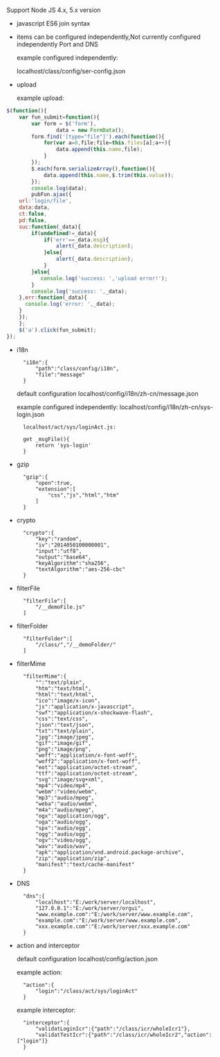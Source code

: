 Support Node JS 4.x, 5.x version

* javascript ES6 join syntax

* items can be configured independently,Not currently configured independently Port and DNS

  example configured independently:
  
    localhost/class/config/ser-config.json
    
* upload

  example upload:		
```javascript
$(function(){
	var fun_submit=function(){
		var form = $('form'),
				data = new FormData();
		form.find('[type="file"]').each(function(){
			for(var a=0,file;file=this.files[a];a++){
				data.append(this.name,file);
			}
		});
		$.each(form.serializeArray(),function(){
			data.append(this.name,$.trim(this.value));
		});
		console.log(data);
		pubFun.ajax({
    url:'login/file',
    data:data,
    ct:false,
    pd:false,
    suc:function(_data){
        if(undefined!=_data){
            if('err'==_data.msg){
                alert(_data.description);
            }else{
                alert(_data.description);
            }
        }else{
           console.log('success: ','upload error!');
        }
        console.log('success: ',_data);
    },err:function(_data){
      console.log('error: ',_data);
    }
    });
	};
	$('a').click(fun_submit);
});
```
	
* i18n

		"i18n":{
			"path":"class/config/i18n",
			"file":"message"
		}

	default configuration localhost/config/i18n/zh-cn/message.json
	
	example configured independently:
		localhost/config/i18n/zh-cn/sys-login.json
		
		localhost/act/sys/loginAct.js:
		
		get _msgFile(){
			return 'sys-login'
		}

* gzip

		"gzip":{
			"open":true,
			"extension":[
				"css","js","html","htm"
			]
		}

* crypto

		"crypto":{
			"key":"random",
			"iv":"2014050100000001",
			"input":"utf8",
			"output":"base64",
			"keyAlgorithm":"sha256",
			"textAlgorithm":"aes-256-cbc"
		}
	
* filterFile

		"filterFile":[
			"/__demoFile.js"
		]

* filterFolder

		"filterFolder":[
			"/class/","/__demoFolder/"
		]

* filterMime

		"filterMime":{
			"":"text/plain",
			"htm":"text/html",
			"html":"text/html",
			"ico":"image/x-icon",
			"js":"application/x-javascript",
			"swf":"application/x-shockwave-flash",
			"css":"text/css",
			"json":"text/json",
			"txt":"text/plain",
			"jpg":"image/jpeg",
			"gif":"image/gif",
			"png":"image/png",
			"woff":"application/x-font-woff",
			"woff2":"application/x-font-woff",
			"eot":"application/octet-stream",
			"ttf":"application/octet-stream",
			"svg":"image/svg+xml",
			"mp4":"video/mp4",
			"webm":"video/webm",
			"mp3":"audio/mpeg",
			"weba":"audio/webm",
			"m4a":"audio/mpeg",
			"ogx":"application/ogg",
			"oga":"audio/ogg",
			"spx":"audio/ogg",
			"ogg":"audio/ogg",
			"ogv":"video/ogg",
			"wav":"audio/wav",
			"apk":"application/vnd.android.package-archive",
			"zip":"application/zip",
			"manifest":"text/cache-manifest"
		}

* DNS
	
		"dns":{
			"localhost":"E:/work/server/localhost",
			"127.0.0.1":"E:/work/server/orgui",
			"www.example.com":"E:/work/server/www.example.com",
			"example.com":"E:/work/server/www.example.com",
			"xxx.example.com":"E:/work/server/xxx.example.com"
		}

* action and interceptor

	default configuration  localhost/config/action.json
	
	example action:
	
		"action":{
			"login":"/class/act/sys/loginAct"
		}
	
	example interceptor:
	
		"interceptor":{
			"validatLoginIcr":{"path":"/class/icr/wholeIcr1"},
			"validatTestIcr":{"path":"/class/icr/wholeIcr2","action":["login"]}
		}